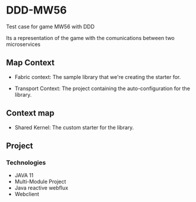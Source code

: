 # DDD-MW56
Test case for game MW56 with DDD

Its a representation of the game with the comunications between two microservices 

## Map Context

- Fabric context: The sample library that we're creating the starter for.

- Transport Context: The project containing the auto-configuration for the library.

## Context map

- Shared Kernel: The custom starter for the library.



## Project 

### Technologies

- JAVA 11 
- Multi-Module Project
- Java reactive webflux
- Webclient
